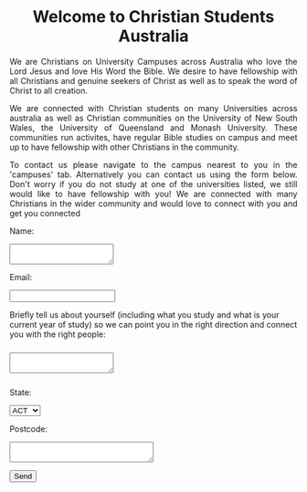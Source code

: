 <body background="White Sky.jpg">

<html>

<body background="White Sky.jpg">
  <h1 align="center"> Welcome to Christian Students Australia</h1>

<p align="justify" background="White Sky.jpg"> We are Christians on University Campuses across Australia who love the Lord Jesus and love His Word the Bible. We desire to have fellowship with all Christians and genuine seekers of Christ as well as to speak the word of Christ to all creation.</p> 
  
<p align="justify"> We are connected with Christian students on many Universities across australia as well as Christian communities on the University of New South Wales, the University of Queensland and Monash University. These communities run activites, have regular Bible studies on campus and meet up to have fellowship with other Christians in the community.</p>

<p align="justify">To contact us please navigate to the campus nearest to you in the 'campuses' tab. Alternatively you can contact us using the form below. Don't worry if you do not study at one of the universities listed, we still would like to have fellowship with you! We are connected with many Christians in the wider community and would love to connect with you and get you connected</p>

<p align="center"> 
  <form
  action="https://formspree.io/f/mnqowpzv"
  method="POST">
    
  <p align="left">
  Name:
  </p>
  <p align="left" style="font-size:50%;">
  <label>
    <textarea name="message"></textarea>
  </label>
  </p>
  
  <p align="left">
  Email:
  </p>
  <p align="left">
  <label>
    <input type="text" name="_replyto">
  </label>
  </p>
  
  <p align="left">
  Briefly tell us about yourself (including what you study and what is your current year of study) so we can point you in the right direction and connect you with the right people:
  </p>
  <p align="left" style="font-size:175%;"> 
  <label>
    <textarea name="message"></textarea>
  </label>
  </p>
  
  <p align="left">
  State:
  </p>
  <p align="left">
  <select name="State" required>
    <option value="ACT">ACT</option>
    <option value="NSW">NSW</option>
    <option value="NT">NT</option>
    <option value="QLD">QLD</option>
    <option value="SA">SA</option>
    <option value="TAS">TAS</option>
    <option value="VIC">VIC</option>
    <option value="WA">WA</option>
  </select>
  </p>
 
  <p align="left">
  Postcode:
  </p>
  <p align="left">
  <label>
    <textarea name="message" style="width:50%"></textarea>
  </label>
  </p>

  <p align="left">
  <button type="submit">Send</button>
  </p>
  
</form>
</p>

</body>



